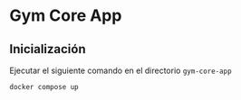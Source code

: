 # Gym Core App

## Inicialización

Ejecutar el siguiente comando en el directorio `gym-core-app`

```bash
docker compose up
```
